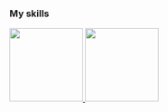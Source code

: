 <h3>My skills</h3>
<div>
  <a href="https://github.com/colasnaudi">
  <img height="130em" src="https://github-readme-stats.vercel.app/api?username=colasnaudi&show_icons=true&theme=dracula&include_all_commits=true&count_private=true"/>
  <img height="130em" src="https://github-readme-stats.vercel.app/api/top-langs/?username=colasnaudi&layout=compact&langs_count=7&theme=dracula"/>
</div>

<div>
</div>
